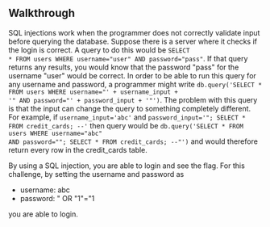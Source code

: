 ## Walkthrough
SQL injections work when the programmer does not correctly validate input before querying the database. Suppose there is a server where it checks if the login is correct. A query to do this would be <code>SELECT \* FROM users WHERE username="user" AND password="pass"</code>. If that query returns any results, you would know that the password "pass" for the username "user" would be correct. In order to be able to run this query for any username and password, a programmer might write <code>db.query('SELECT \* FROM users WHERE username="' + username_input + '" AND password="' + password_input + '"')</code>. The problem with this query is that the input can change the query to something completely different. For example, if <code>username_input='abc'</code> and <code>password_input='"; SELECT \* FROM credit_cards; --'</code> then query would be <code>db.query('SELECT \* FROM users WHERE username="abc" AND password=""; SELECT \* FROM credit_cards; --"')</code> and would therefore return every row in the credit_cards table.

By using a SQL injection, you are able to login and see the flag. For this challenge, by setting the username and password as

- username: abc
- password: " OR "1"="1

you are able to login.

